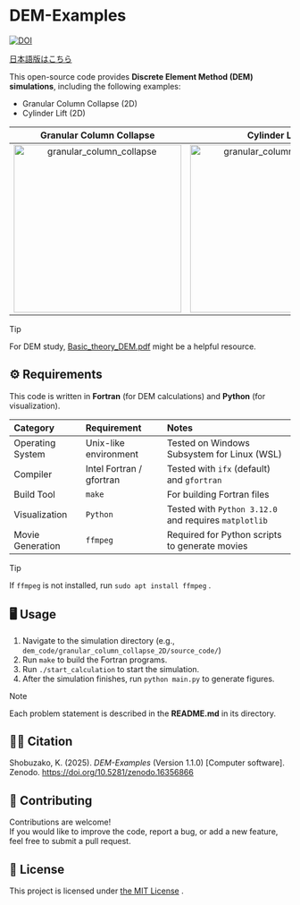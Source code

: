# DEM-Examples

[![DOI](https://zenodo.org/badge/DOI/10.5281/zenodo.16356866.svg)](https://doi.org/10.5281/zenodo.16356866)

[日本語版はこちら](./README_ja.md)

This open-source code provides **Discrete Element Method (DEM) simulations**, including the following examples:

- Granular Column Collapse (2D)
- Cylinder Lift (2D)

|Granular Column Collapse | Cylinder Lift |
|:---:|:---:|
|<img src="https://github.com/user-attachments/assets/18cfbd63-cab5-45f0-a84d-abecbd7118e6" alt="granular_column_collapse" width=300>|<img src="https://github.com/user-attachments/assets/18cfbd63-cab5-45f0-a84d-abecbd7118e6" alt="granular_column_collapse" width=300>| 


> [!TIP]
> For DEM study,  [Basic_theory_DEM.pdf](./Basic_theory_DEM.pdf) might be a helpful resource.


## ⚙️ Requirements

This code is written in **Fortran** (for DEM calculations) and **Python** (for visualization).

| Category | Requirement | Notes |
|:---|:---|:---|
|Operating System |Unix-like environment | Tested on Windows Subsystem for Linux (WSL)|
|Compiler | Intel Fortran / gfortran| Tested with `ifx` (default) and `gfortran`
|Build Tool | `make` | For building Fortran files|
|Visualization | `Python` | Tested with `Python 3.12.0` and requires `matplotlib`|
|Movie Generation| `ffmpeg` | Required for Python scripts to generate movies|

> [!TIP]
> If `ffmpeg` is not installed, run `sudo apt install ffmpeg` .


## 🖥️ Usage

1. Navigate to the simulation directory (e.g., `dem_code/granular_column_collapse_2D/source_code/`)
2. Run `make` to build the Fortran programs.
3. Run `./start_calculation` to start the simulation.
4. After the simulation finishes, run `python main.py` to generate figures.

> [!NOTE]
> Each problem statement is described in the **README.md** in its directory.


## 🧑‍💻 Citation

Shobuzako, K. (2025). *DEM-Examples* (Version 1.1.0) [Computer software].  
Zenodo. https://doi.org/10.5281/zenodo.16356866


## 🤝 Contributing
Contributions are welcome!  
If you would like to improve the code, report a bug, or add a new feature, feel free to submit a pull request.


## 🪪 License

This project is licensed under [the MIT License](./LICENSE) .